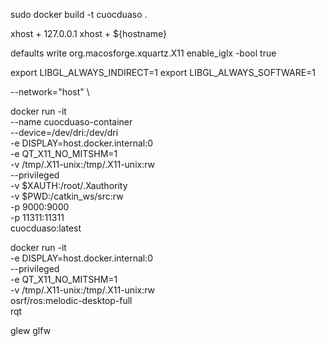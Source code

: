 sudo docker build -t cuocduaso .

xhost + 127.0.0.1
xhost + \${hostname}

defaults write org.macosforge.xquartz.X11 enable_iglx -bool true

export LIBGL_ALWAYS_INDIRECT=1
export LIBGL_ALWAYS_SOFTWARE=1

--network="host" \

docker run -it \
 --name cuocduaso-container \
 --device=/dev/dri:/dev/dri \
 -e DISPLAY=host.docker.internal:0 \
 -e QT_X11_NO_MITSHM=1 \
 -v /tmp/.X11-unix:/tmp/.X11-unix:rw \
 --privileged \
 -v $XAUTH:/root/.Xauthority \
 -v $PWD:/catkin_ws/src:rw \
 -p 9000:9000 \
 -p 11311:11311 \
 cuocduaso:latest

docker run -it \
 -e DISPLAY=host.docker.internal:0 \
 --privileged \
 -e QT_X11_NO_MITSHM=1 \
 -v /tmp/.X11-unix:/tmp/.X11-unix:rw \
 osrf/ros:melodic-desktop-full \
 rqt

glew
glfw
